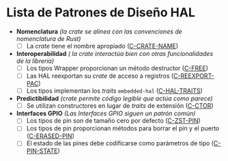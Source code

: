 # Lista de Patrones de Diseño HAL

- **Nomenclatura** _(la crate se alinea con las convenciones de nomenclatura de Rust)_
  - [ ] La _crate_ tiene el nombre apropiado ([C-CRATE-NAME])
- **Interoperabilidad** _( la crate interactúa bien con otras funcionalidades de la librería)_
  - [ ] Los tipos Wrapper proporcionan un método destructor ([C-FREE])
  - [ ] Las HAL reexportan su _crate_ de acceso a registros ([C-REEXPORT-PAC])
  - [ ] Los tipos implementan los _traits_ `embedded-hal` ([C-HAL-TRAITS])
- **Predictibilidad** _(crate permite código legible que actúa como parece)_
  - [ ] Se utilizan constructores en lugar de _traits_ de extensión ([C-CTOR])
- **Interfaces GPIO** _(Las Interfaces GPIO siguen un patrón común)_
  - [ ] Los tipos de pin son de tamaño cero por defecto ([C-ZST-PIN])
  - [ ] Los tipos de pin proporcionan métodos para borrar el pin y el puerto ([C-ERASED-PIN])
  - [ ] El estado de las pines debe codificarse como parámetros de tipo ([C-PIN-STATE])

[c-crate-name]: naming.html#c-crate-name
[c-free]: interoperability.html#c-free
[c-reexport-pac]: interoperabilidad.html#c-reexport-pac
[c-hal-traits]: interoperabilidad.html#c-hal-traits
[c-ctor]: predictability.html#c-ctor
[c-zst-pin]: gpio.md#c-zst-pin
[c-erased-pin]: gpio.md#c-erased-pin
[c-pin-state]: gpio.md#c-pin-state